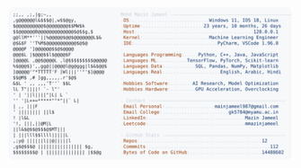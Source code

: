 <picture>
  <source srcset="https://raw.githubusercontent.com/mmazinjameel/mmazinjameel/main/dark_mode.svg?v=1759280124" media="(prefers-color-scheme: dark)">
  <img src="https://raw.githubusercontent.com/mmazinjameel/mmazinjameel/main/light_mode.svg?v=1759280124">
</picture>
